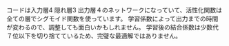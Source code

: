 コードは入力層4  隠れ層3 出力層４のネットワークになっていて、活性化関数は全ての層でシグモイド関数を使っています。
学習係数によって出力までの時間が変わるので、調整しても面白いかもしれません。
学習後の結合係数は少数代７位以下を切り捨てているため、完璧な最適解ではありません。
